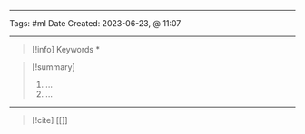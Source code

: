 ------------------------- 
Tags: #ml 
Date Created:  2023-06-23, @ 11:07

---
>[!info] Keywords
>* 













>[!summary] 
>1. ...
>2. ...

----
>[!cite]
> [[]]
> []()
